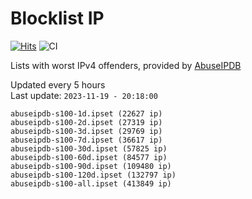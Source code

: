 # Blocklist IP

[![Hits](https://hits.seeyoufarm.com/api/count/incr/badge.svg?url=https%3A%2F%2Fgithub.com%2Fborestad%2Fblocklist-ip%2F&count_bg=%2379C83D&title_bg=%23555555&icon=&icon_color=%23E7E7E7&title=hits&edge_flat=false)](https://hits.seeyoufarm.com)  ![CI](https://img.shields.io/github/workflow/status/borestad/blocklist-ip/CI?style=flat-square)

Lists with worst IPv4 offenders, provided by [AbuseIPDB](https://www.abuseipdb.com/)

<!-- FOOTER-PLACEHOLDER -->
Updated every 5 hours<br>
Last update: `2023-11-19 - 20:18:00`
```
abuseipdb-s100-1d.ipset (22627 ip)
abuseipdb-s100-2d.ipset (27319 ip)
abuseipdb-s100-3d.ipset (29769 ip)
abuseipdb-s100-7d.ipset (36617 ip)
abuseipdb-s100-30d.ipset (57825 ip)
abuseipdb-s100-60d.ipset (84577 ip)
abuseipdb-s100-90d.ipset (109480 ip)
abuseipdb-s100-120d.ipset (132797 ip)
abuseipdb-s100-all.ipset (413849 ip)
```
